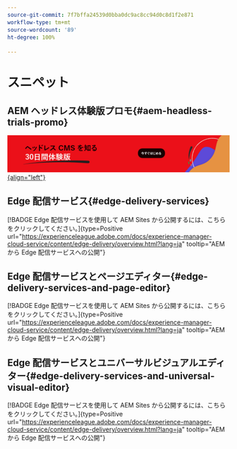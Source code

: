 ```yaml
---
source-git-commit: 7f7bffa24539d0bba0dc9ac8cc94d0c8d1f2e871
workflow-type: tm+mt
source-wordcount: '89'
ht-degree: 100%

---
```

# スニペット

## AEM ヘッドレス体験版プロモ{#aem-headless-trials-promo}

[![30 日間の体験版を使用してヘッドレス CMS を理解しましょう](./assets/aem-headless-trial-promo.png){align="left"}](https://commerce.adobe.com/business-trial/sign-up?items%5B0%5D%5Bid%5D=649A1AF5CBC5467A25E84F2561274821&amp;cli=headless_exl_banner_campaign&amp;co=US&amp;lang=ja)

## Edge 配信サービス{#edge-delivery-services}

[!BADGE Edge 配信サービスを使用して AEM Sites から公開するには、こちらをクリックしてください。]{type=Positive url="https://experienceleague.adobe.com/docs/experience-manager-cloud-service/content/edge-delivery/overview.html?lang=ja" tooltip="AEM から Edge 配信サービスへの公開"}

## Edge 配信サービスとページエディター{#edge-delivery-services-and-page-editor}

[!BADGE Edge 配信サービスを使用して AEM Sites から公開するには、こちらをクリックしてください。]{type=Positive url="https://experienceleague.adobe.com/docs/experience-manager-cloud-service/content/edge-delivery/overview.html?lang=ja" tooltip="AEM から Edge 配信サービスへの公開"}

## Edge 配信サービスとユニバーサルビジュアルエディター{#edge-delivery-services-and-universal-visual-editor}

[!BADGE Edge 配信サービスを使用して AEM Sites から公開するには、こちらをクリックしてください。]{type=Positive url="https://experienceleague.adobe.com/docs/experience-manager-cloud-service/content/edge-delivery/overview.html?lang=ja" tooltip="AEM から Edge 配信サービスへの公開"}
